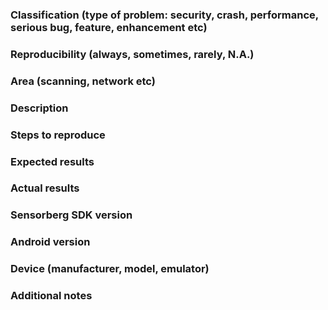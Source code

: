 ### Classification (type of problem: security, crash, performance, serious bug, feature, enhancement etc)

### Reproducibility (always, sometimes, rarely, N.A.)

### Area (scanning, network etc)

### Description

### Steps to reproduce

### Expected results

### Actual results

### Sensorberg SDK version

### Android version

### Device (manufacturer, model, emulator)

### Additional notes